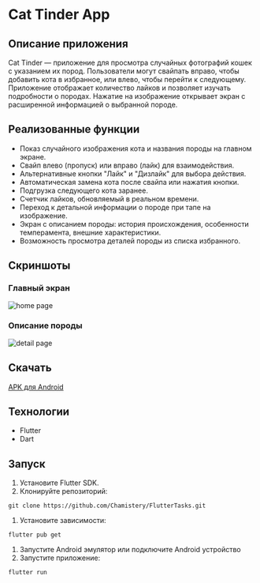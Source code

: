 # Cat Tinder App

## Описание приложения
Cat Tinder — приложение для просмотра случайных фотографий кошек с указанием их пород. Пользователи могут свайпать вправо, чтобы добавить кота в избранное, или влево, чтобы перейти к следующему. Приложение отображает количество лайков и позволяет изучать подробности о породах. Нажатие на изображение открывает экран с расширенной информацией о выбранной породе.

## Реализованные функции
- Показ случайного изображения кота и названия породы на главном экране.
- Свайп влево (пропуск) или вправо (лайк) для взаимодействия.
- Альтернативные кнопки "Лайк" и "Дизлайк" для выбора действия.
- Автоматическая замена кота после свайпа или нажатия кнопки.
- Подгрузка следующего кота заранее.
- Счетчик лайков, обновляемый в реальном времени.
- Переход к детальной информации о породе при тапе на изображение.
- Экран с описанием породы: история происхождения, особенности темперамента, внешние характеристики.
- Возможность просмотра деталей породы из списка избранного.

## Скриншоты
### Главный экран
![home page](./screenshots/home_screnn.png)

### Описание породы
![detail page](./screenshots/details_screen.png)

## Скачать
[APK для Android](https://github.com/Chamistery/FlutterTasks/releases/tag/v1.0.0)

## Технологии
- Flutter
- Dart

## Запуск
1. Установите Flutter SDK.
1. Клонируйте репозиторий:
```
git clone https://github.com/Chamistery/FlutterTasks.git
```
1. Установите зависимости:
```
flutter pub get
```
1. Запустите Android эмулятор или подключите Android устройство
1. Запустите приложение:
```
flutter run
```
